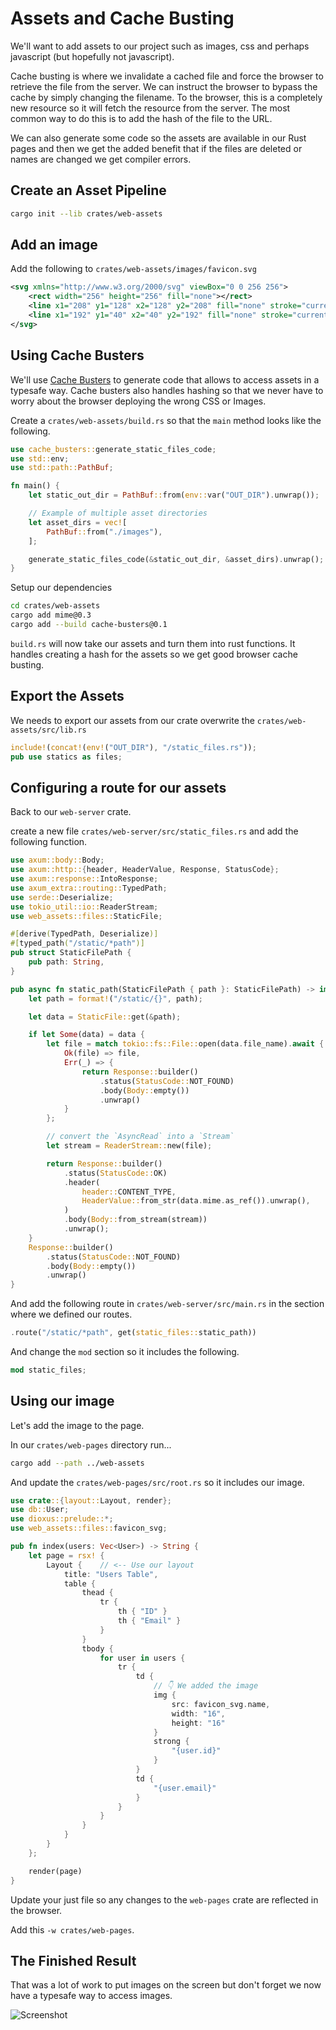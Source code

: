 # Assets and Cache Busting

We'll want to add assets to our project such as images, css and perhaps javascript (but hopefully not javascript).

Cache busting is where we invalidate a cached file and force the browser to retrieve the file from the server. We can instruct the browser to bypass the cache by simply changing the filename. To the browser, this is a completely new resource so it will fetch the resource from the server. The most common way to do this is to add the hash of the file to the URL.

We can also generate some code so the assets are available in our Rust pages and then we get the added benefit that if the files are deleted or names are changed we get compiler errors.

## Create an Asset Pipeline

```sh
cargo init --lib crates/web-assets
```

## Add an image

Add the following to `crates/web-assets/images/favicon.svg`

```svg
<svg xmlns="http://www.w3.org/2000/svg" viewBox="0 0 256 256">
    <rect width="256" height="256" fill="none"></rect>
    <line x1="208" y1="128" x2="128" y2="208" fill="none" stroke="currentColor" stroke-linecap="round" stroke-linejoin="round" stroke-width="32"></line>
    <line x1="192" y1="40" x2="40" y2="192" fill="none" stroke="currentColor" stroke-linecap="round" stroke-linejoin="round" stroke-width="32"></line>
</svg>
```

## Using Cache Busters

We'll use [Cache Busters](https://github.com/bionic-gpt/cache-busters) to generate code that allows to access assets in a typesafe way. Cache busters also handles hashing so that we never have to worry about the browser deploying the wrong CSS or Images.


Create a  `crates/web-assets/build.rs` so that the `main` method looks like the following.

```rust
use cache_busters::generate_static_files_code;
use std::env;
use std::path::PathBuf;

fn main() {
    let static_out_dir = PathBuf::from(env::var("OUT_DIR").unwrap());

    // Example of multiple asset directories
    let asset_dirs = vec![
        PathBuf::from("./images"),
    ];

    generate_static_files_code(&static_out_dir, &asset_dirs).unwrap();
}
```

Setup our dependencies

```sh
cd crates/web-assets
cargo add mime@0.3
cargo add --build cache-busters@0.1
```

`build.rs` will now take our assets and turn them into rust functions. It handles creating a hash for the assets so we get good browser cache busting.

## Export the Assets

We needs to export our assets from our crate overwrite the `crates/web-assets/src/lib.rs`

```rust
include!(concat!(env!("OUT_DIR"), "/static_files.rs"));
pub use statics as files;
```

## Configuring a route for our assets

Back to our `web-server` crate.

create a new file `crates/web-server/src/static_files.rs` and add the following function.

```rust
use axum::body::Body;
use axum::http::{header, HeaderValue, Response, StatusCode};
use axum::response::IntoResponse;
use axum_extra::routing::TypedPath;
use serde::Deserialize;
use tokio_util::io::ReaderStream;
use web_assets::files::StaticFile;

#[derive(TypedPath, Deserialize)]
#[typed_path("/static/*path")]
pub struct StaticFilePath {
    pub path: String,
}

pub async fn static_path(StaticFilePath { path }: StaticFilePath) -> impl IntoResponse {
    let path = format!("/static/{}", path);

    let data = StaticFile::get(&path);

    if let Some(data) = data {
        let file = match tokio::fs::File::open(data.file_name).await {
            Ok(file) => file,
            Err(_) => {
                return Response::builder()
                    .status(StatusCode::NOT_FOUND)
                    .body(Body::empty())
                    .unwrap()
            }
        };

        // convert the `AsyncRead` into a `Stream`
        let stream = ReaderStream::new(file);

        return Response::builder()
            .status(StatusCode::OK)
            .header(
                header::CONTENT_TYPE,
                HeaderValue::from_str(data.mime.as_ref()).unwrap(),
            )
            .body(Body::from_stream(stream))
            .unwrap();
    }
    Response::builder()
        .status(StatusCode::NOT_FOUND)
        .body(Body::empty())
        .unwrap()
}
```

And add the following route in `crates/web-server/src/main.rs` in the section where we defined our routes.

```rust
.route("/static/*path", get(static_files::static_path))
```

And change the `mod` section so it includes the following.

```rust
mod static_files;
```

## Using our image

Let's add the image to the page.

In our `crates/web-pages` directory run...

```sh
cargo add --path ../web-assets
```

And update the `crates/web-pages/src/root.rs` so it includes our image.

```rust
use crate::{layout::Layout, render};
use db::User;
use dioxus::prelude::*;
use web_assets::files::favicon_svg;

pub fn index(users: Vec<User>) -> String {
    let page = rsx! {
        Layout {    // <-- Use our layout
            title: "Users Table",
            table {
                thead {
                    tr {
                        th { "ID" }
                        th { "Email" }
                    }
                }
                tbody {
                    for user in users {
                        tr {
                            td {
                                // 👇 We added the image
                                img {
                                    src: favicon_svg.name,
                                    width: "16",
                                    height: "16"
                                }
                                strong {
                                    "{user.id}"
                                }
                            }
                            td {
                                "{user.email}"
                            }
                        }
                    }
                }
            }
        }
    };

    render(page)
}
```

Update your just file so any changes to the `web-pages` crate are reflected in the browser.

Add this `-w crates/web-pages`.

## The Finished Result

That was a lot of work to put images on the screen but don't forget we now have a typesafe way to access images. 

![Screenshot](./screenshot-with-images.png)
